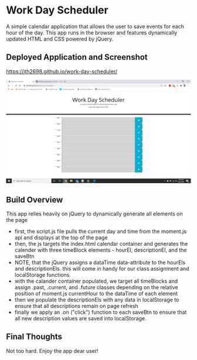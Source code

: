 # Work Day Scheduler

A simple calendar application that allows the user to save events for each hour of the day. This app runs in the browser and features dynamically updated HTML and CSS powered by jQuery.

## Deployed Application and Screenshot

https://jth2698.github.io/work-day-scheduler/

![screenshot](screenshot.png)

## Build Overview

This app relies heavily on jQuery to dynamically generate all elements on the page

* first, the script.js file pulls the current day and time from the moment.js api and displays at the top of the page
* then, the js targets the index.html calendar container and generates the calender with three timeBlock elements - hourEl, descriptionEl, and the saveBtn
* NOTE, that the jQuery assigns a dataTime data-attribute to the hourEls and descriptionEls. this will come in handy for our class assignment and localStorage functions.
* with the calander container populated, we target all timeBlocks and assign .past, .current, and .future classes depending on the relative position of moment.js currentHour to the dataTime of each element
* then we populate the descriptionEls with any data in localStorage to ensure that all descriptions remain on page refresh
* finally we apply an .on ("click") function to each saveBtn to ensure that all new description values are saved into localStorage.

## Final Thoughts

Not too hard. Enjoy the app dear user!